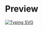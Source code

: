 # Preview
<a href="https://git.io/typing-svg"><img src="https://readme-typing-svg.demolab.com?font=Fira+Code&size=18&color=4AF7C1&multiline=true&width=750&height=140&separator=%3C&lines=Deepak+Suman%3CBTech+%40++National+Institute+Of+Technology+Bhopal%3CI'm+currently+working+as+a+Technology+Trainee+at+Proteantech+e-gov %3CMERN+|+Java+|+SpringBoot+|+Android+Development" alt="Typing SVG" /></a>

